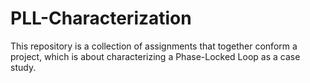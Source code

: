 # PLL-Characterization

This repository is a collection of assignments that together conform a project, which is about characterizing a Phase-Locked Loop as a case study.
